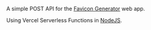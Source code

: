 A simple POST API for the [Favicon Generator]() web app.

Using Vercel Serverless Functions in [NodeJS](https://nodejs.org).

